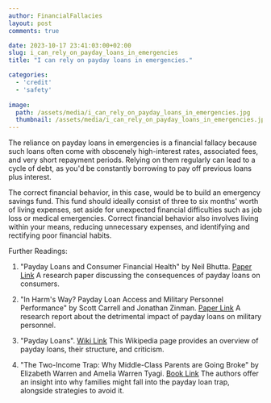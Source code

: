 ```yaml
---
author: FinancialFallacies
layout: post
comments: true

date: 2023-10-17 23:41:03:00+02:00  
slug: i_can_rely_on_payday_loans_in_emergencies
title: "I can rely on payday loans in emergencies."

categories:
  - 'credit'
  - 'safety'
  
image:
  path: /assets/media/i_can_rely_on_payday_loans_in_emergencies.jpg
  thumbnail: /assets/media/i_can_rely_on_payday_loans_in_emergencies.jpg
---
```


The reliance on payday loans in emergencies is a financial fallacy because such loans often come with obscenely high-interest rates, associated fees, and very short repayment periods. Relying on them regularly can lead to a cycle of debt, as you'd be constantly borrowing to pay off previous loans plus interest.

The correct financial behavior, in this case, would be to build an emergency savings fund. This fund should ideally consist of three to six months' worth of living expenses, set aside for unexpected financial difficulties such as job loss or medical emergencies. Correct financial behavior also involves living within your means, reducing unnecessary expenses, and identifying and rectifying poor financial habits.

Further Readings:

1. "Payday Loans and Consumer Financial Health" by Neil Bhutta. [Paper Link](https://www.sciencedirect.com/science/article/abs/pii/S0378426614001502)
A research paper discussing the consequences of payday loans on consumers.

2. "In Harm's Way? Payday Loan Access and Military Personnel Performance" by Scott Carrell and Jonathan Zinman. [Paper Link](https://academic.oup.com/rfs/article-abstract/27/9/2805/1618592?redirectedFrom=fulltext&login=false)
A research report about the detrimental impact of payday loans on military personnel.

3. "Payday Loans". [Wiki Link](https://en.wikipedia.org/wiki/Payday_loan)
This Wikipedia page provides an overview of payday loans, their structure, and criticism.

4. "The Two-Income Trap: Why Middle-Class Parents are Going Broke" by Elizabeth Warren and Amelia Warren Tyagi. [Book Link](https://www.amazon.com/Two-Income-Trap-Middle-Class-Parents-Going/dp/0465090907/ref=nosim?tag=financialfall-20)
The authors offer an insight into why families might fall into the payday loan trap, alongside strategies to avoid it.
